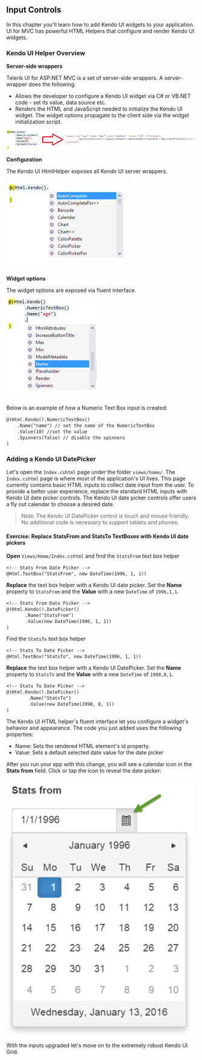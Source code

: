 ## Input Controls

In this chapter you'll learn how to add Kendo UI widgets to your application. UI for MVC has powerful HTML Helpers that configure and render Kendo UI widgets.

### Kendo UI Helper Overview

**Server-side wrappers**

Telerik UI for ASP.NET MVC is a set of server-side wrappers. A server-wrapper does the following.

- Allows the developer to configure a Kendo UI widget via C# or VB.NET code - set its value, data source etc.
- Renders the HTML and JavaScript needed to initialize the Kendo UI widget. The widget options propagate to the client side via the widget initialization script.

![Server-side wrapper outputs HTML and JavaScript](images/chapter2/wrapper-output.png)

**Configuration**

The Kendo UI HtmlHelper exposes all Kendo UI server wrappers.

![Kendo HtmlHelper extension method](images/chapter2/kendo-extension.png)

**Widget options**

The widget options are exposed via fluent interface.

![Fluent interface](images/chapter2/fluent-interface.png)

Below is an example of how a Numeric Text Box input is created:

    @(Html.Kendo().NumericTextBox()
        .Name("name") // set the name of the NumericTextBox
        .Value(10) //set the value
        .Spinners(false) // disable the spinners
    )

### Adding a Kendo UI DatePicker

Let's open the `Index.cshtml` page under the folder `views/home/`. The `Index.cshtml` page is where most of the application's UI lives. This page currently contains basic HTML inputs to collect date input from the user. To provide a better user experience, replace the standard HTML inputs with Kendo UI date picker controls. The Kendo UI date picker controls offer users a fly out calendar to choose a desired date.

> Note: The Kendo UI DatePicker control is touch and mouse friendly. No additional code is necessary to support tablets and phones.

<h4 class="exercise-start">
    <b>Exercise</b>: Replace StatsFrom and StatsTo TextBoxes with Kendo UI date pickers
</h4>

**Open** `Views/Home/Index.cshtml` and find the `StatsFrom` text box helper

    <!-- Stats From Date Picker -->
	@Html.TextBox("StatsFrom", new DateTime(1996, 1, 1))

**Replace** the text box helper with a Kendo UI date picker. Set the **Name** property to `StatsFrom` and the **Value** with a new `DateTime` of `1996,1,1`.

	<!-- Stats From Date Picker -->
	@(Html.Kendo().DatePicker()
           .Name("StatsFrom")
           .Value(new DateTime(1996, 1, 1))
    )        

Find the `StatsTo` text box helper

	<!-- Stats To Date Picker -->
	@Html.TextBox("StatsTo", new DateTime(1996, 1, 1))    

**Replace** the text box helper with a Kendo UI DatePicker. Set the **Name** property to `StatsTo` and the **Value** with a new `DateTime` of `1998,8,1`.

	<!-- Stats To Date Picker -->
	@(Html.Kendo().DatePicker()
    		.Name("StatsTo")
			.Value(new DateTime(1998, 8, 1))
	)

The Kendo UI HTML helper's fluent interface let you configure a widget's behavior and appearance. The code you just added uses the following properties:

- Name: Sets the rendered HTML element's id property.
- Value: Sets a default selected date value for the date picker

<div class="exercise-end"></div>

After you run your app with this change, you will see a calendar icon in the **Stats from** field. Click or tap the icon to reveal the date picker:

![Tap to show a date picker](images/chapter2/date-picker-flyout.jpg)

With the inputs upgraded let's move on to the extremely robust Kendo UI Grid.
